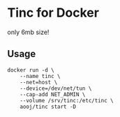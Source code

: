 # Tinc for Docker

only 6mb size!

## Usage
```
docker run -d \
    --name tinc \
    --net=host \
    --device=/dev/net/tun \
    --cap-add NET_ADMIN \
    --volume /srv/tinc:/etc/tinc \
    aooj/tinc start -D
```
